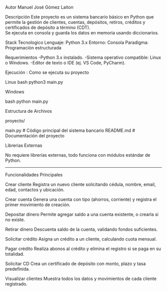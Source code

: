 Autor
Manuel José Gómez Laiton

Descripción
Este proyecto es un sistema bancario básico en Python que permite la gestión de clientes, cuentas, depósitos, retiros, créditos y certificados de depósito a término (CDT).  
Se ejecuta en consola y guarda los datos en memoria usando diccionarios.

Stack Tecnologico
Lenguaje: Python 3.x
Entorno: Consola
Paradigma: Programación estructurada

Requerimientos
-Python 3.x instalado.
-Sistema operativo compatible: Linux o Windows.
-Editor de texto o IDE (ej. VS Code, PyCharm).

Ejecución : Como se ejecuta su proyecto

Linux
bash
python3 main.py


Windows

bash
python main.py


Estructura de Archivos


proyecto/

main.py             # Código principal del sistema bancario
README.md           # Documentación del proyecto


Librerias Externas

No requiere librerías externas, todo funciona con módulos estándar de Python.

---

Funcionalidades Principales

Crear cliente
  Registra un nuevo cliente solicitando cédula, nombre, email, edad, contactos y ubicación.

Crear cuenta
  Genera una cuenta con tipo (ahorros, corriente) y registra el primer movimiento de creación.

Depositar dinero
  Permite agregar saldo a una cuenta existente, o crearla si no existe.

Retirar dinero
  Descuenta saldo de la cuenta, validando fondos suficientes.

Solicitar crédito
  Asigna un crédito a un cliente, calculando cuota mensual.

Pagar crédito
  Realiza abonos al crédito y elimina el registro si se paga en su totalidad.

Solicitar CD
  Crea un certificado de depósito con monto, plazo y tasa predefinida.

Visualizar clientes
  Muestra todos los datos y movimientos de cada cliente registrado.

